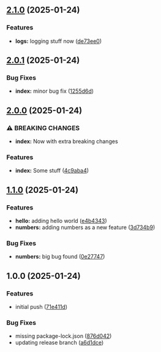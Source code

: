 ## [2.1.0](https://github.com/almarcotte/workflows/compare/v2.0.1...v2.1.0) (2025-01-24)

### Features

* **logs:** logging stuff now ([de73ee0](https://github.com/almarcotte/workflows/commit/de73ee037f309fc893b40ec844b7afe8c251a355))

## [2.0.1](https://github.com/almarcotte/workflows/compare/v2.0.0...v2.0.1) (2025-01-24)

### Bug Fixes

* **index:** minor bug fix ([1255d6d](https://github.com/almarcotte/workflows/commit/1255d6d0a366acc4dc8a4d210788d5f5e7526320))

## [2.0.0](https://github.com/almarcotte/workflows/compare/v1.1.0...v2.0.0) (2025-01-24)

### ⚠ BREAKING CHANGES

* **index:** Now with extra breaking changes

### Features

* **index:** Some stuff ([4c9aba4](https://github.com/almarcotte/workflows/commit/4c9aba44573fd91d353d5832ba35f129c3e5c147))

## [1.1.0](https://github.com/almarcotte/workflows/compare/v1.0.0...v1.1.0) (2025-01-24)

### Features

* **hello:** adding hello world ([e4b4343](https://github.com/almarcotte/workflows/commit/e4b434306b022855d9924a2d4e8ec1c712d53133))
* **numbers:** adding numbers as a new feature ([3d734b9](https://github.com/almarcotte/workflows/commit/3d734b9af19b269e8dc983a593543bced935e85d))

### Bug Fixes

* **numbers:** big bug found ([0e27747](https://github.com/almarcotte/workflows/commit/0e27747a120a7a832f11d1aa6f537a4f13aab1ae))

## 1.0.0 (2025-01-24)

### Features

* initial push ([71e411d](https://github.com/almarcotte/workflows/commit/71e411d6e97372bb6433d6b96552fc2bef52618c))

### Bug Fixes

* missing package-lock.json ([876d042](https://github.com/almarcotte/workflows/commit/876d042820db5f5f37956317e4388c924f725a7a))
* updating release branch ([a6d1dce](https://github.com/almarcotte/workflows/commit/a6d1dce196e7c832d567c9e6ef5149dab52ddbc6))
